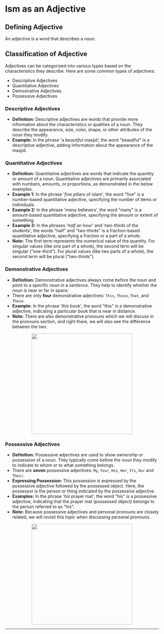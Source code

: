 # Ism as an Adjective

## Defining Adjective 
An adjective is a word that describes a noun.

## Classification of Adjective 
Adjectives can be categorized into various types based on the characteristics they describe. Here are some common types of adjectives:
- Descriptive Adjectives
- Quantitative Adjectives
- Demostrative Adjectives
- Possessive Adjectives

### Descriptive Adjectives
- **Definition:** Descriptive adjectives are words that provide more information about the characteristics or qualities of a noun. They describe the appearance, size, color, shape, or other attributes of the noun they modify.
- **Example:** In the phrase 'a *beautiful* masjid', the word "beautiful" is a descriptive adjective, adding information about the appearance of the masjid.

### Quantitative Adjectives
- **Definition:** Quantitative adjectives are words that indicate the quantity or amount of a noun. Quantitative adjectives are primarily associated with numbers, amounts, or proportions, as demonstrated in the below examples.
- **Example 1:** In the phrase '*five* pillars of islam', the word "five" is a number-based quantitative adjective, specifying the number of items or individuals.
- **Example 2:** In the phrase '*many* believers', the word "many" is a amount-based quantitative adjective, specifying the amount or extent of something.
- **Example 3:** In the phrases '*half* an hour' and '*two-thirds* of the students', the words "half" and "two-thirds" is a fraction-based quantitative adjective, specifying a fraction or a part of a whole.
- **Note:** The first term represents the numerical value of the quantity. For singular values (like one part of a whole), the second term will be singular ("one-third"). For plural values (like two parts of a whole), the second term will be plural ("two-thirds").

### Demonstrative Adjectives
- **Definition:** Demonstrative adjectives always come before the noun and point to a specific noun in a sentence. They help to identify whether the noun is near or far in space.
- There are only **four** demonstrative adjectives: `This`, `Those`, `That`, and `These`.
- **Example:** In the phrase '*this* book', the word "this" is a demonstrative adjective, indicating a particular book that is near in distance.
- **Note:** There are also demonstrative pronouns which we will discuss in the pronouns section, and right there, we will also see the difference between the two.

<p align="center">
  <img src="https://github.com/mdfnam/QnA/assets/156814846/68dd518c-5c48-457d-a684-274c875c4297" width="330">
</p>

### Possessive Adjectives
- **Definition:** Possessive adjectives are used to show ownership or possession of a noun. They typically come before the noun they modify to indicate to whom or to what something belongs.
- There are **seven** possessive adjectives: `My`, `Your`, `His`, `Her`, `Its`, `Our` and `Their`.
- **Expressing Possession:** This possession is expressed by the possessive adjective followed by the possessed object. Here, the possessor is the person or thing indicated by the possessive adjective.
- **Examples:** In the phrase '*his* prayer mat', the word "his" is a possessive adjective, indicating that the prayer mat (possessed object) belongs to the person referred to as "his".
- **Note:** Because possessive adjectives and personal pronouns are closely related, we will revisit this topic when discussing personal pronouns.

<p align="center">
  <img src="https://github.com/mdfnam/QnA/assets/156814846/1787d54a-6021-4a2d-8166-60b5adf525a4" width="330">
</p>

---
